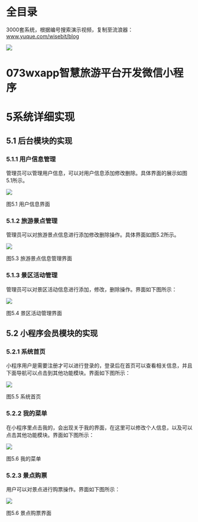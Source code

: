 # 全目录

3000套系统，根据编号搜索演示视频，复制至流浪器：www.yuque.com/wisebit/blog


![](https://bitwise.oss-cn-heyuan.aliyuncs.com/2024/11/06/qq_wechat.png)
# 073wxapp智慧旅游平台开发微信小程序
# 5系统详细实现
## 5.1 后台模块的实现
### 5.1.1 用户信息管理
管理员可以管理用户信息，可以对用户信息添加修改删除。具体界面的展示如图5.1所示。

![](/md/blog.009.png)

图5.1 用户信息界面
### 5.1.2 旅游景点管理
管理员可以对旅游景点信息进行添加修改删除操作。具体界面如图5.2所示。

![](/md/blog.010.png)

图5.3 旅游景点信息管理界面
### 5.1.3 景区活动管理
管理员可以对景区活动信息进行添加，修改，删除操作。界面如下图所示：

![](/md/blog.011.png)

图5.4 景区活动管理界面
## 5.2 小程序会员模块的实现
### 5.2.1 系统首页
小程序用户是需要注册才可以进行登录的，登录后在首页可以查看相关信息，并且下面导航可以点击到其他功能模块。界面如下图所示：

![](/md/blog.012.png)

图5.5 系统首页
### 5.2.2 我的菜单
在小程序里点击我的，会出现关于我的界面，在这里可以修改个人信息，以及可以点击其他功能模块。界面如下图所示：

![](/md/blog.013.png)

图5.6 我的菜单
### 5.2.3 景点购票
用户可以对景点进行购票操作。界面如下图所示：

![](/md/blog.014.png)

图5.6 景点购票界面


















